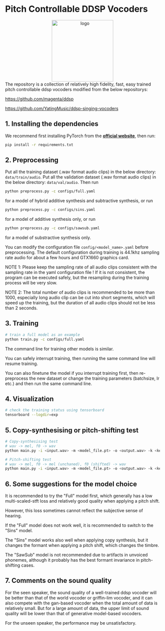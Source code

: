 # Pitch Controllable DDSP Vocoders
<div align="center">
<img src="https://storage.googleapis.com/ddsp/github_images/ddsp_logo.png" width="200px" alt="logo"></img>
</div>
The repository is a collection of relatively high fidelity, fast, easy trained pitch controllable ddsp vocoders modified from the below repositorys:

https://github.com/magenta/ddsp

https://github.com/YatingMusic/ddsp-singing-vocoders

## 1. Installing the dependencies
We recommend first installing PyTorch from the [**official website**](https://pytorch.org/), then run:
```bash
pip install -r requirements.txt 
```
## 2. Preprocessing
Put all the training dataset (.wav format audio clips) in the below directory:
`data/train/audio`.
Put all the validation dataset (.wav format audio clips) in the below directory:
`data/val/audio`.
Then run
```bash
python preprocess.py -c configs/full.yaml
```
for a model of hybrid additive synthesis and subtractive synthesis, or run
```bash
python preprocess.py -c configs/sins.yaml
```
for a model of additive synthesis only, or run
```bash
python preprocess.py -c configs/sawsub.yaml
```
for a model of substractive synthesis only.

You can modify the configuration file `config/<model_name>.yaml` before preprocessing. The default configuration during training is 44.1khz sampling rate audio for about a few hours and GTX1660 graphics card.

NOTE 1: Please keep the sampling rate of all audio clips consistent with the sampling rate in the yaml configuration file ! If it is not consistent, the program can be executed safely, but the resampling during the training process will be very slow.

NOTE 2: The total number of audio clips is recommended to be more than 1000, especially long audio clip can be cut into short segments, which will speed up the training, but the duration of all audio clips should not be less than 2 seconds.

## 3. Training
```bash
# train a full model as an example
python train.py -c configs/full.yaml
```
The command line for training other models is similar.

You can safely interrupt training, then running the same command line will resume training.

You can also finetune the model if you interrupt training first, then re-preprocess the new dataset or change the training parameters (batchsize, lr etc.) and then run the same command line.

## 4. Visualization
```bash
# check the training status using tensorboard
tensorboard --logdir=exp
```

## 5. Copy-synthesising or pitch-shifting test 
```bash
# Copy-synthesising test
# wav -> mel, f0 -> wav
python main.py -i <input.wav> -m <model_file.pt> -o <output.wav> -k <keychange (semitones)>
```
```bash
# Pitch-shifting test
# wav -> mel, f0 -> mel (unchaned), f0 (shifted) -> wav
python main.py -i <input.wav> -m <model_file.pt> -o <output.wav> -k <key(semitones)>
```

## 6. Some suggestions for the model choice
It is recommended to try the "Full" model first, which generally has a low multi-scaled-stft loss and relatively good quality when applying a pitch shift.

However, this loss sometimes cannot reflect the subjective sense of hearing.

If the "Full" model does not work well, it is recommended to switch to the "Sins" model.

The "Sins" model works also well when applying copy synthesis, but it changes the formant when applying a pitch shift, which changes the timbre.

The "SawSub" model is not recommended due to artifacts in unvoiced phonemes, although it probably has the best formant invariance in pitch-shifting cases.

## 7. Comments on the sound quality
For the seen speaker, the sound quality of a well-trained ddsp vocoder will be better than that of the world vocoder or griffin-lim vocoder, and it can also compete with the gan-based vocoder when the total amount of data is relatively small. But for a large amount of data, the upper limit of sound quality will be lower than that of generative model-based vocoders.

For the unseen speaker, the performance may be unsatisfactory.





